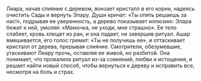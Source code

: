Лиара, начав слияние с деревом, вонзает кристалл в его корни, надеясь очистить Сады и вернуть Элару. Души кричат: «Ты опять решаешь за нас!», подрывая ее уверенность, а дерево показывает иллюзию: Элара бежит к ней, умоляя: «Мамочка, не уходи, мне страшно». Ее тело слабеет, кровь хлещет из ран, и она падает, не завершив ритуал. Ашар вмешивается, его голос гремит: «Ты не получишь ее», и оттаскивает кристалл от дерева, прерывая слияние. Смотрители, обезумевшие, утаскивают Лиару прочь, оставляя ее живой, но разбитой. Она понимает, что провалила ритуал из-за сомнений, любви и истощения, и решает найти новый способ, чтобы вернуться к дереву и исправить все, несмотря на боль и страх.